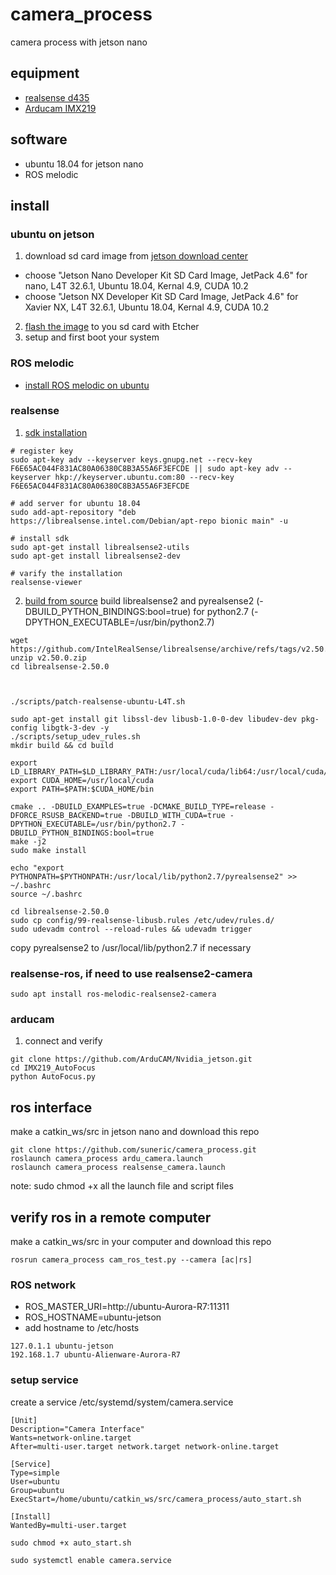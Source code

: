 # camera_process
camera process with jetson nano

## equipment
- [realsense d435](https://www.intelrealsense.com/depth-camera-d435/)
- [Arducam IMX219](https://www.arducam.com/product/arducam-imx219-auto-focus-camera-module-drop-in-replacement-for-raspberry-pi-v2-and-nvidia-jetson-nano-camera/)

## software
- ubuntu 18.04 for jetson nano
- ROS melodic


## install

### ubuntu on jetson
1. download sd card image from [jetson download center](https://developer.nvidia.com/embedded/downloads#?search=sd%20card%20image)
  - choose "Jetson Nano Developer Kit SD Card Image, JetPack 4.6" for nano, L4T 32.6.1, Ubuntu 18.04, Kernal 4.9, CUDA 10.2
  - choose "Jetson NX Developer Kit SD Card Image, JetPack 4.6" for Xavier NX, L4T 32.6.1, Ubuntu 18.04, Kernal 4.9, CUDA 10.2
2. [flash the image](https://developer.nvidia.com/embedded/learn/get-started-jetson-nano-devkit#write) to you sd card with Etcher
3. setup and first boot your system

### ROS melodic
- [install ROS melodic on ubuntu](http://wiki.ros.org/melodic/Installation/Ubuntu)

### realsense
1. [sdk installation](https://dev.intelrealsense.com/docs/nvidia-jetson-tx2-installation)
  ```
  # register key
  sudo apt-key adv --keyserver keys.gnupg.net --recv-key F6E65AC044F831AC80A06380C8B3A55A6F3EFCDE || sudo apt-key adv --keyserver hkp://keyserver.ubuntu.com:80 --recv-key F6E65AC044F831AC80A06380C8B3A55A6F3EFCDE

  # add server for ubuntu 18.04
  sudo add-apt-repository "deb https://librealsense.intel.com/Debian/apt-repo bionic main" -u

  # install sdk
  sudo apt-get install librealsense2-utils
  sudo apt-get install librealsense2-dev

  # varify the installation
  realsense-viewer  
  ```
2. [build from source](https://github.com/IntelRealSense/librealsense/blob/master/doc/installation_jetson.md#building-from-source-using-native-backend)
  build librealsense2 and pyrealsense2 (-DBUILD_PYTHON_BINDINGS:bool=true) for python2.7 (-DPYTHON_EXECUTABLE=/usr/bin/python2.7)
  ```
  wget https://github.com/IntelRealSense/librealsense/archive/refs/tags/v2.50.0.zip
  unzip v2.50.0.zip
  cd librealsense-2.50.0



  ./scripts/patch-realsense-ubuntu-L4T.sh  

  sudo apt-get install git libssl-dev libusb-1.0-0-dev libudev-dev pkg-config libgtk-3-dev -y
  ./scripts/setup_udev_rules.sh  
  mkdir build && cd build  

  export LD_LIBRARY_PATH=$LD_LIBRARY_PATH:/usr/local/cuda/lib64:/usr/local/cuda/extras/CUPTI/lib64
  export CUDA_HOME=/usr/local/cuda
  export PATH=$PATH:$CUDA_HOME/bin

  cmake .. -DBUILD_EXAMPLES=true -DCMAKE_BUILD_TYPE=release -DFORCE_RSUSB_BACKEND=true -DBUILD_WITH_CUDA=true -DPYTHON_EXECUTABLE=/usr/bin/python2.7 -DBUILD_PYTHON_BINDINGS:bool=true
  make -j2
  sudo make install

  echo "export PYTHONPATH=$PYTHONPATH:/usr/local/lib/python2.7/pyrealsense2" >> ~/.bashrc
  source ~/.bashrc

  cd librealsense-2.50.0
  sudo cp config/99-realsense-libusb.rules /etc/udev/rules.d/
  sudo udevadm control --reload-rules && udevadm trigger

  ```
  copy pyrealsense2 to /usr/local/lib/python2.7 if necessary

### realsense-ros, if need to use realsense2-camera
```
sudo apt install ros-melodic-realsense2-camera
```

### arducam
1. connect and verify
  ```
  git clone https://github.com/ArduCAM/Nvidia_jetson.git
  cd IMX219_AutoFocus
  python AutoFocus.py
  ```


## ros interface
make a catkin_ws/src in jetson nano and download this repo
  ```
  git clone https://github.com/suneric/camera_process.git
  roslaunch camera_process ardu_camera.launch
  roslaunch camera_process realsense_camera.launch
  ```
note: sudo chmod +x all the launch file and script files

## verify ros in a remote computer
make a catkin_ws/src in your computer and download this repo
```
rosrun camera_process cam_ros_test.py --camera [ac|rs]
```

### ROS network
- ROS_MASTER_URI=http://ubuntu-Aurora-R7:11311
- ROS_HOSTNAME=ubuntu-jetson
- add hostname to /etc/hosts
```
127.0.1.1 ubuntu-jetson
192.168.1.7 ubuntu-Alienware-Aurora-R7
```

### setup service
create a service /etc/systemd/system/camera.service
```
[Unit]
Description="Camera Interface"
Wants=network-online.target
After=multi-user.target network.target network-online.target

[Service]
Type=simple
User=ubuntu
Group=ubuntu
ExecStart=/home/ubuntu/catkin_ws/src/camera_process/auto_start.sh

[Install]
WantedBy=multi-user.target
```

```
sudo chmod +x auto_start.sh
```

```
sudo systemctl enable camera.service
```
